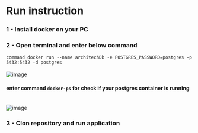 # Run instruction </br>

### 1 - Install docker on your PC </br>
### 2 - Open terminal and enter below command </br> 
```command docker run --name architechDb -e POSTGRES_PASSWORD=postgres -p 5432:5432 -d postgres``` </br></br>
![image](https://user-images.githubusercontent.com/48771917/166106717-a922a937-2bb9-4357-a5e7-aaa00a26ce75.png) </br>

#### enter command ```docker-ps``` for check if your postgres container is running </br></br>
![image](https://user-images.githubusercontent.com/48771917/166106742-f1d2f245-bf6c-4345-86f8-0144a920aa60.png) </br>

### 3 - Clon repository and run application</br>
